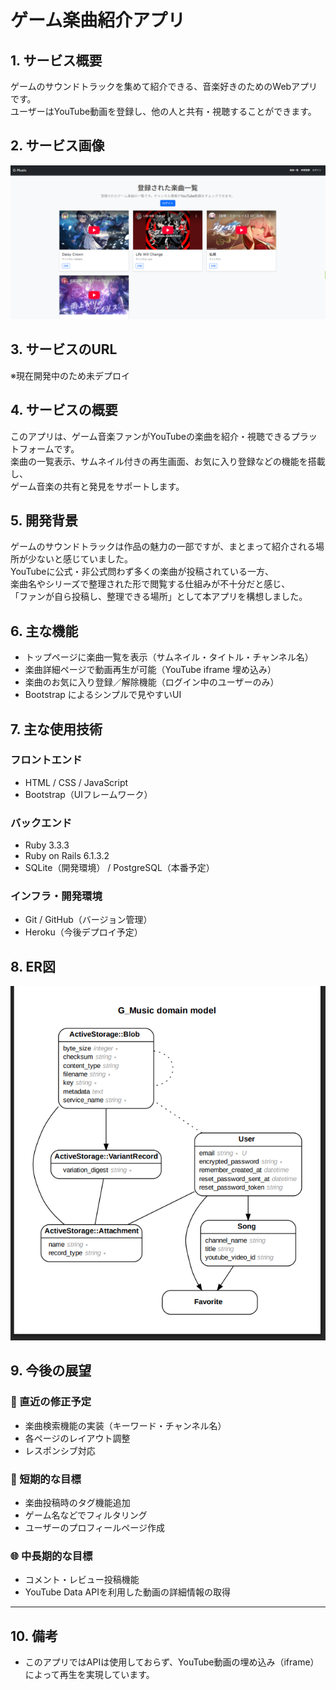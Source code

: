 # ゲーム楽曲紹介アプリ

## 1. サービス概要  
ゲームのサウンドトラックを集めて紹介できる、音楽好きのためのWebアプリです。  
ユーザーはYouTube動画を登録し、他の人と共有・視聴することができます。

## 2. サービス画像  
![トップページのイメージ](docs/top_screenshot.png)

## 3. サービスのURL  
※現在開発中のため未デプロイ

## 4. サービスの概要  
このアプリは、ゲーム音楽ファンがYouTubeの楽曲を紹介・視聴できるプラットフォームです。  
楽曲の一覧表示、サムネイル付きの再生画面、お気に入り登録などの機能を搭載し、  
ゲーム音楽の共有と発見をサポートします。

## 5. 開発背景  
ゲームのサウンドトラックは作品の魅力の一部ですが、まとまって紹介される場所が少ないと感じていました。  
YouTubeに公式・非公式問わず多くの楽曲が投稿されている一方、  
楽曲名やシリーズで整理された形で閲覧する仕組みが不十分だと感じ、  
「ファンが自ら投稿し、整理できる場所」として本アプリを構想しました。

## 6. 主な機能

- トップページに楽曲一覧を表示（サムネイル・タイトル・チャンネル名）
- 楽曲詳細ページで動画再生が可能（YouTube iframe 埋め込み）
- 楽曲のお気に入り登録／解除機能（ログイン中のユーザーのみ）
- Bootstrap によるシンプルで見やすいUI

## 7. 主な使用技術

### フロントエンド
- HTML / CSS / JavaScript
- Bootstrap（UIフレームワーク）

### バックエンド
- Ruby 3.3.3
- Ruby on Rails 6.1.3.2
- SQLite（開発環境） / PostgreSQL（本番予定）

### インフラ・開発環境
- Git / GitHub（バージョン管理）
- Heroku（今後デプロイ予定）

## 8. ER図
![ER図](docs/ER.png)

## 9. 今後の展望

### 🔧 直近の修正予定
- 楽曲検索機能の実装（キーワード・チャンネル名）
- 各ページのレイアウト調整
- レスポンシブ対応

### 🚀 短期的な目標
- 楽曲投稿時のタグ機能追加
- ゲーム名などでフィルタリング
- ユーザーのプロフィールページ作成

### 🌐 中長期的な目標
- コメント・レビュー投稿機能
- YouTube Data APIを利用した動画の詳細情報の取得

---

## 10. 備考
- このアプリではAPIは使用しておらず、YouTube動画の埋め込み（iframe）によって再生を実現しています。
